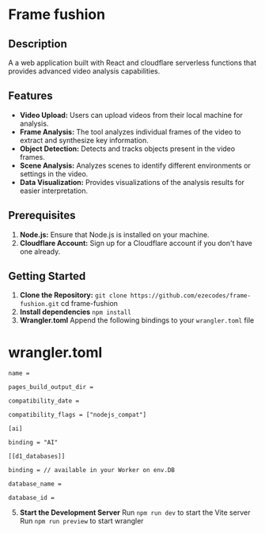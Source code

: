 # Frame fushion

## Description
A a web application built with React and cloudflare serverless functions that provides advanced video analysis capabilities. 

## Features
- **Video Upload:** Users can upload videos from their local machine for analysis.
- **Frame Analysis:** The tool analyzes individual frames of the video to extract and synthesize key information.
- **Object Detection:** Detects and tracks objects present in the video frames.
- **Scene Analysis:** Analyzes scenes to identify different environments or settings in the video.
- **Data Visualization:** Provides visualizations of the analysis results for easier interpretation.

## Prerequisites
1. **Node.js:** Ensure that Node.js is installed on your machine.
2. **Cloudflare Account:** Sign up for a Cloudflare account if you don't have one already.
   
## Getting Started
1. **Clone the Repository:**
   `git clone https://github.com/ezecodes/frame-fushion.git`
   cd frame-fushion
2. **Install dependencies**
   `npm install`
3. **Wrangler.toml**
   Append the following bindings to your `wrangler.toml` file
# wrangler.toml
`name =`

`pages_build_output_dir =`

`compatibility_date =`

`compatibility_flags = ["nodejs_compat"]`

`[ai]`

`binding = "AI"`

`[[d1_databases]]`

`binding = // available in your Worker on env.DB`

`database_name =`

`database_id =`

5. **Start the Development Server**
   Run `npm run dev` to start the Vite server
   Run `npm run preview` to start wrangler 
   

